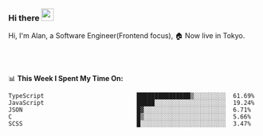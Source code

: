 ### Hi there <img src="https://media.giphy.com/media/hvRJCLFzcasrR4ia7z/giphy.gif" width="25px">

<!-- ![visitors](https://visitor-badge.glitch.me/badge?page_id=dislfyer.dislfyer) -->

Hi, I'm Alan, a Software Engineer(Frontend focus), 🏠 Now live in Tokyo.

<br/>
<br/>

📊 **This Week I Spent My Time On:**


<!--START_SECTION:waka-->

```text
TypeScript                          ███████████████▒░░░░░░░░░  61.69%
JavaScript                          █████░░░░░░░░░░░░░░░░░░░░  19.24%
JSON                                █▓░░░░░░░░░░░░░░░░░░░░░░░  6.71%
C                                   █▒░░░░░░░░░░░░░░░░░░░░░░░  5.66%
SCSS                                █░░░░░░░░░░░░░░░░░░░░░░░░  3.47%
```

<!--END_SECTION:waka-->

<!--
**About Me:**
 -->
